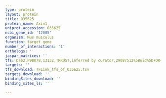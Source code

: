 ```yaml
---
type: protein
layout: protein
title: O35625
protein_name: Axin1
uniprot_accession: O35625
ncbi_gene_id: '12005'
organism: Mus musculus
function: target gene
number_of_interactions: '1'
orthologs: ''
jaspar_matrices: ''
tfs: Dab2,P98078,13132,TRRUST,inferred by curator,29087512%5Buid%5D+OR+19581931%5Buid%5D,Yes
targets: ''
tfs_download: TFLink_tfs_of_O35625.tsv
targets_download: ''
bindingSites_download: ''
binding_sites_ls: ''

---
```

